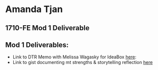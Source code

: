 # Amanda Tjan

## 1710-FE Mod 1 Deliverable

## Mod 1 Deliverables:
* Link to DTR Memo with Melissa Wagasky for IdeaBox [here](https://gist.github.com/wagasky/105b6bfdc760a7918cdc2da662ea2c17):
* Link to gist documenting mt strengths & storytelling reflection [here](https://gist.github.com/soytjan/c5a46dc69aa8d057d6887a049f76275f#file-amanda-tjan-strengths-storytelling-reflection-md)
